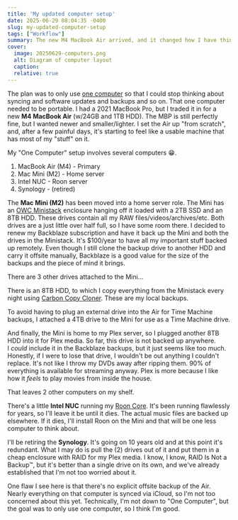 ```yaml
---
title: 'My updated computer setup'
date: 2025-06-29 08:04:35 -0400
slug: my-updated-computer-setup
tags: ["Workflow"]
summary: The new M4 MacBook Air arrived, and it changed how I have things set up around here.
cover: 
  image: 20250629-computers.png
  alt: Diagram of computer layout
  caption: 
  relative: true
---
```


The plan was to only use [one computer](https://baty.net/posts/2025/06/one-computer/) so that I could stop thinking about syncing and software updates and backups and so on. That one computer needed to be portable. I had a 2021 MacBook Pro, but I traded it in for a new **M4 MacBook Air** (w/24GB and 1TB HDD). The MBP is still perfectly fine, but I wanted newer and smaller/lighter. I set the Air up "from scratch", and, after a few painful days, it's starting to feel like a usable machine that has most of my "stuff" on it.

My "One Computer" setup involves several computers 😁.

1.  MacBook Air (M4) - Primary
2.  Mac Mini (M2) - Home server
3.  Intel NUC - Roon server
4.  Synology - (retired)

The **Mac Mini (M2)** has been moved into a home server role. The Mini has an [OWC Ministack](https://www.owc.com/solutions/ministack) enclosure hanging off it loaded with a 2TB SSD and an 8TB HDD. These drives contain all my RAW files/videos/archives/etc. Both drives are a just little over half full, so I have some room there. I decided to renew my Backblaze subscription and have it back up the Mini and both the drives in the Ministack. It's $100/year to have all my important stuff backed up remotely. Even though I still clone the backup drive to another HDD and carry it offsite manually, Backblaze is a good value for the size of the backups and the piece of mind it brings.

There are 3 other drives attached to the Mini...

There is an 8TB HDD, to which I copy everything from the Ministack every night using [Carbon Copy Cloner](https://bombich.com/). These are my local backups.

To avoid having to plug an external drive into the Air for Time Machine backups, I attached a 4TB drive to the Mini for use as a Time Machine drive.

And finally, the Mini is home to my Plex server, so I plugged another 8TB HDD into it for Plex media. So far, this drive is not backed up anywhere. I *could* include it in the Backblaze backups, but it just seems like too much. Honestly, if I were to lose that drive, I wouldn't be out anything I couldn't replace. It's not like I throw my DVDs away after ripping them. 90% of everything is available for streaming anyway. Plex is more because I like how it *feels* to play movies from inside the house.

That leaves 2 other computers on my shelf.

There's a little **Intel NUC** running my [Roon Core](https://roon.app/en/core). It's been running flawlessly for years, so I'll leave it be until it dies. The actual music files are backed up elsewhere. If it dies, I'll install Roon on the Mini and that will be one less computer to think about.

I'll be retiring the **Synology**. It's going on 10 years old and at this point it's redundant. What I may do is pull the (2) drives out of it and put them in a cheap enclosure with RAID for my Plex media. I know, I know, RAID Is Not a Backup™, but it's better than a single drive on its own, and we've already established that I'm not too worried about it.

One flaw I see here is that there's no explicit offsite backup of the Air. Nearly everything on that computer is synced via iCloud, so I'm not too concerned about this yet.
Technically, I'm not down to "One Computer", but the goal was to only use one computer, so I think I'm good.
